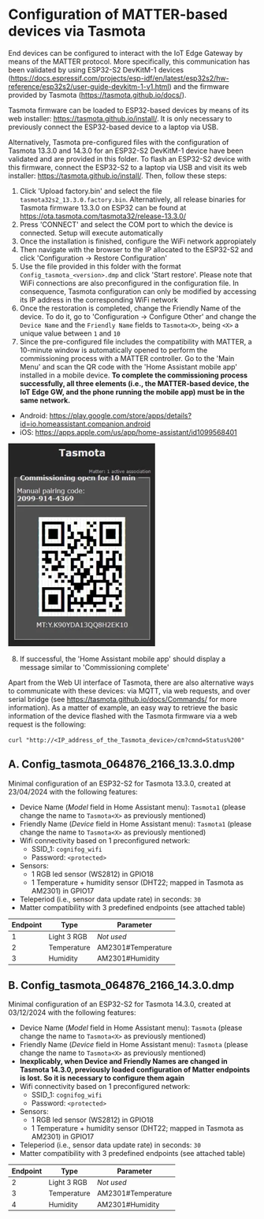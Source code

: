 # Configuration of MATTER-based devices via Tasmota
End devices can be configured to interact with the IoT Edge Gateway by means of the MATTER protocol. More specifically, this communication has been validated by using ESP32-S2 DevKitM-1 devices (https://docs.espressif.com/projects/esp-idf/en/latest/esp32s2/hw-reference/esp32s2/user-guide-devkitm-1-v1.html) and the firmware provided by Tasmota (https://tasmota.github.io/docs/).

Tasmota firmware can be loaded to ESP32-based devices by means of its web installer: https://tasmota.github.io/install/. It is only necessary to previously connect the ESP32-based device to a laptop via USB.

Alternatively, Tasmota pre-configured files with the configuration of Tasmota 13.3.0 and 14.3.0 for an ESP32-S2 DevKitM-1 device have been validated and are provided in this folder. To flash an ESP32-S2 device with this firmware, connect the ESP32-S2 to a laptop via USB and visit its web installer: https://tasmota.github.io/install/. Then, follow these steps:
1. Click 'Upload factory.bin' and select the file `tasmota32s2_13.3.0.factory.bin`. Alternatively, all release binaries for Tasmota firmware 13.3.0 on ESP32 can be found at https://ota.tasmota.com/tasmota32/release-13.3.0/ 
2. Press 'CONNECT' and select the COM port to which the device is connected. Setup will execute automatically
3. Once the installation is finished, configure the WiFi network appropiately
4. Then navigate with the browser to the IP allocated to the ESP32-S2 and click 'Configuration -> Restore Configuration'
5. Use the file provided in this folder with the format `Config_tasmota_<version>.dmp` and click 'Start restore'. Please note that WiFi connections are also preconfigured in the configuration file. In consequence, Tasmota configuration can only be modified by accessing its IP address in the corresponding WiFi network 
6. Once the restoration is completed, change the Friendly Name of the device. To do it, go to 'Configuration -> Configure Other' and change the `Device Name` and the `Friendly Name` fields to `Tasmota<X>`, being `<X>` a unique value between `1` and `10`
7. Since the pre-configured file includes the compatibility with MATTER, a 10-minute window is automatically opened to perform the commissioning process with a MATTER controller. Go to the 'Main Menu' and scan the QR code with the 'Home Assistant mobile app' installed in a mobile device. **To complete the commissioning process successfully, all three elements (i.e., the MATTER-based device, the IoT Edge GW, and the phone running the mobile app) must be in the same network.**
  - Android: https://play.google.com/store/apps/details?id=io.homeassistant.companion.android
  - iOS: https://apps.apple.com/us/app/home-assistant/id1099568401

![alt text](img/commissioning.png)

8. If successful, the 'Home Assistant mobile app' should display a message similar to 'Commissioning complete'

Apart from the Web UI interface of Tasmota, there are also alternative ways to communicate with these devices: via MQTT, via web requests, and over serial bridge (see https://tasmota.github.io/docs/Commands/ for more information). As a matter of example, an easy way to retrieve the basic information of the device flashed with the Tasmota firmware via a web request is the following:

`curl "http://<IP_address_of_the_Tasmota_device>/cm?cmnd=Status%200"`

## A. Config_tasmota_064876_2166_13.3.0.dmp
Minimal configuration of an ESP32-S2 for Tasmota 13.3.0, created at 23/04/2024 with the following features:
- Device Name (*Model* field in Home Assistant menu): `Tasmota1` (please change the name to `Tasmota<X>` as previously mentioned)
- Friendly Name (*Device* field in Home Assistant menu): `Tasmota1` (please change the name to `Tasmota<X>` as previously mentioned)
- Wifi connectivity based on 1 preconfigured network:
  - SSID_1: `cognifog_wifi`
  - Password: `<protected>`
- Sensors:
  - 1 RGB led sensor (WS2812) in GPIO18
  - 1 Temperature + humidity sensor (DHT22; mapped in Tasmota as AM2301) in GPIO17
- Teleperiod (i.e., sensor data update rate) in seconds: `30`
- Matter compatibility with 3 predefined endpoints (see attached table)  

| Endpoint   | Type            | Parameter            |
|------------|-----------------|----------------------|
|     1      | Light 3 RGB     | *_Not used_*         |
|     2      | Temperature     | AM2301#Temperature   |
|     3      | Humidity        | AM2301#Humidity      |

## B. Config_tasmota_064876_2166_14.3.0.dmp
Minimal configuration of an ESP32-S2 for Tasmota 14.3.0, created at 03/12/2024 with the following features:
- Device Name (*Model* field in Home Assistant menu): `Tasmota` (please change the name to `Tasmota<X>` as previously mentioned)
- Friendly Name (*Device* field in Home Assistant menu): `Tasmota` (please change the name to `Tasmota<X>` as previously mentioned)
- **Inexplicably, when Device and Friendly Names are changed in Tasmota 14.3.0, previously loaded configuration of Matter endpoints is lost. So it is necessary to configure them again**
- Wifi connectivity based on 1 preconfigured network:
  - SSID_1: `cognifog_wifi`
  - Password: `<protected>`
- Sensors:
  - 1 RGB led sensor (WS2812) in GPIO18
  - 1 Temperature + humidity sensor (DHT22; mapped in Tasmota as AM2301) in GPIO17
- Teleperiod (i.e., sensor data update rate) in seconds: `30`
- Matter compatibility with 3 predefined endpoints (see attached table)  

| Endpoint   | Type            | Parameter            |
|------------|-----------------|----------------------|
|     2      | Light 3 RGB     | *_Not used_*         |
|     3      | Temperature     | AM2301#Temperature   |
|     4      | Humidity        | AM2301#Humidity      |